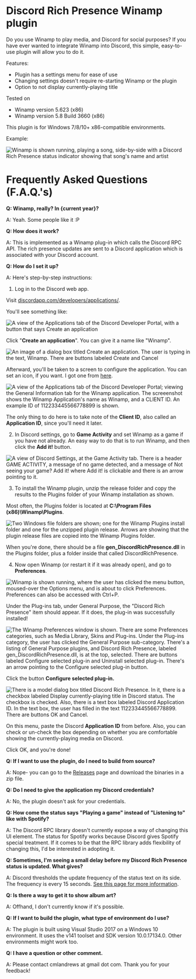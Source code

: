 # Discord Rich Presence Winamp plugin
Do you use Winamp to play media, and Discord for social purposes? If you have ever wanted to integrate Winamp into Discord, this simple, easy-to-use plugin will allow you to do it.

Features:
- Plugin has a settings menu for ease of use
- Changing settings doesn't require re-starting Winamp or the plugin
- Option to not display currently-playing title

Tested on 
- Winamp version 5.623 (x86)
- Winamp version 5.8 Build 3660 (x86)

This plugin is for Windows 7/8/10+ x86-compatible environments.

Example:

![Winamp is shown running, playing a song, side-by-side with a Discord Rich Presence status indicator showing that song's name and artist](https://raw.githubusercontent.com/clandrew/wdrp/master/Images/Example.png "Winamp is shown running, playing a song, side-by-side with a Discord Rich Presence status indicator showing that song's name and artist")

# Frequently Asked Questions (F.A.Q.'s)
**Q: Winamp, really? In {current year}?**

A: Yeah. Some people like it :P

**Q: How does it work?**

A: This is implemented as a Winamp plug-in which calls the Discord RPC API. The rich presence updates are sent to a Discord application which is associated with your Discord account.

**Q: How do I set it up?**

A: Here's step-by-step instructions:

1. Log in to the Discord web app.

Visit [discordapp.com/developers/applications/](http://www.discordapp.com/developers/applications/).

You'll see something like:

![A view of the Applications tab of the Discord Developer Portal, with a button that says Create an application](https://raw.githubusercontent.com/clandrew/wdrp/master/Images/Setup00.png "A view of the Applications tab of the Discord Developer Portal, with a button that says Create an application")

Click "**Create an application**". You can give it a name like "Winamp".

![An image of a dialog box titled Create an application. The user is typing in the text, Winamp. There are buttons labeled Create and Cancel](https://raw.githubusercontent.com/clandrew/wdrp/master/Images/Setup01.png "An image of a dialog box titled Create an application. The user is typing in the text, Winamp. There are buttons labeled Create and Cancel")

Afterward, you'll be taken to a screen to configure the application. You can set an icon, if you want. I got one from [here](https://commons.wikimedia.org/wiki/File:Winamp-logo.png).

![A view of the Applications tab of the Discord Developer Portal; viewing the General Information tab for the Winamp application. The screeenshot shows the Winamp Application's name as Winamp, and a CLIENT ID. An example ID of 112233445566778899 is shown.](https://raw.githubusercontent.com/clandrew/wdrp/master/Images/Setup02.png "A view of the Applications tab of the Discord Developer Portal; viewing the General Information tab for the Winamp application. The screeenshot shows the Winamp Application's name as Winamp, and a CLIENT ID. An example ID of 112233445566778899 is shown.")

The only thing to do here is to take note of the **Client ID**, also called an **Application ID**, since you'll need it later.

2. In Discord settings, go to **Game Activity** and set Winamp as a game if you have not already. An easy way to do that is to run Winamp, and then click the **Add it!** button.

![A view of Discord Settings, at the Game Activity tab. There is a header GAME ACTIVITY, a message of no game detected, and a message of Not seeing your game? Add it! where Add it! is clickable and there is an arrow pointing to it.](https://raw.githubusercontent.com/clandrew/wdrp/master/Images/Setup03.png "A view of Discord Settings, at the Game Activity tab. There is a header GAME ACTIVITY, a message of no game detected, and a message of Not seeing your game? Add it! where Add it! is clickable and there is an arrow pointing to it.")

3. To install the Winamp plugin, unzip the release folder and copy the results to the Plugins folder of your Winamp installation as shown.

Most often, the Plugins folder is located at **C:\Program Files (x86)\Winamp\Plugins**.

![Two Windows file folders are shown; one for the Winamp Plugins install folder and one for the unzipped plugin release. Arrows are showing that the plugin release files are copied into the Winamp Plugins folder.](https://raw.githubusercontent.com/clandrew/wdrp/master/Images/Setup04.PNG "Two Windows file folders are shown; one for the Winamp Plugins install folder and one for the unzipped plugin release. Arrows are showing that the plugin release files are copied into the Winamp Plugins folder.")

When you're done, there should be a file **gen_DiscordRichPresence.dll** in the Plugins folder, plus a folder inside that called DiscordRichPresence.

4. Now open Winamp (or restart it if it was already open), and go to **Preferences**.

![Winamp is shown running, where the user has clicked the menu button, moused-over the Options menu, and is about to click Preferences. Preferences can also be accessed with Ctrl+P.](https://raw.githubusercontent.com/clandrew/wdrp/master/Images/Setup05.png "Winamp is shown running, where the user has clicked the menu button, moused-over the Options menu, and is about to click Preferences. Preferences can also be accessed with Ctrl+P.")

Under the Plug-ins tab, under General Purpose, the "Discord Rich Presence" item should appear. If it does, the plug-in was successfully installed!

![The Winamp Preferences window is shown. There are some Preferences categories, such as Media Library, Skins and Plug-ins. Under the Plug-ins category, the user has clicked the General Purpose sub-category. There's a listing of General Purpose plugins, and Discord Rich Presence, labeled gen_DiscordRichPresence.dll, is at the top, selected. There are buttons labeled Configure selected plug-in and Uninstall selected plug-in. There's an arrow pointing to the Configure selected plug-in button.](https://raw.githubusercontent.com/clandrew/wdrp/master/Images/Setup06.PNG "The Winamp Preferences window is shown. There are some Preferences categories, such as Media Library, Skins and Plug-ins. Under the Plug-ins category, the user has clicked the General Purpose sub-category. There's a listing of General Purpose plugins, and Discord Rich Presence, labeled gen_DiscordRichPresence.dll, is at the top, selected. There are buttons labeled Configure selected plug-in and Uninstall selected plug-in. There's an arrow pointing to the Configure selected plug-in button.")

Click the button **Configure selected plug-in.**

![There is a model dialog box titled Discord Rich Presence. In it, there is a checkbox labeled Display currently-playing title in Discord status. The checkbox is checked. Also, there is a text box labeled Discord Application ID. In the text box, the user has filled in the text 112233445566778899. There are buttons OK and Cancel.](https://raw.githubusercontent.com/clandrew/wdrp/master/Images/Setup07.PNG "There is a model dialog box titled Discord Rich Presence. In it, there is a checkbox labeled Display currently-playing title in Discord status. The checkbox is checked. Also, there is a text box labeled Discord Application ID. In the text box, the user has filled in the text 112233445566778899. There are buttons OK and Cancel.")

On this menu, paste the Discord **Application ID** from before. Also, you can check or un-check the box depending on whether you are comfortable showing the currently-playing media on Discord.

Click OK, and you're done!

**Q: If I want to use the plugin, do I need to build from source?**

A: Nope- you can go to the [Releases](https://github.com/clandrew/wdrp/releases) page and download the binaries in a zip file.

**Q: Do I need to give the application my Discord credentials?**

A: No, the plugin doesn't ask for your credentials.

**Q: How come the status says "Playing a game" instead of "Listening to" like with Spotify?**

A: The Discord RPC library doesn't currently expose a way of changing this UI element. The status for Spotify works because Discord gives Spotify special treatment. If it comes to be that the RPC library adds flexibility of changing this, I'd be interested in adopting it.

**Q: Sometimes, I'm seeing a small delay before my Discord Rich Presence status is updated. What gives?**

A: Discord thresholds the update frequency of the status text on its side. The frequency is every 15 seconds. [See this page for more information](https://discordapp.com/developers/docs/rich-presence/how-to#updating-presence).

**Q: Is there a way to get it to show album art?**

A: Offhand, I don't currently know if it's possible.

**Q: If I want to build the plugin, what type of environment do I use?**

A: The plugin is built using Visual Studio 2017 on a Windows 10 environment. It uses the v141 toolset and SDK version 10.0.17134.0. Other environments might work too.

**Q: I have a question or other comment.**

A: Please contact cmlandrews at gmail dot com. Thank you for your feedback!
